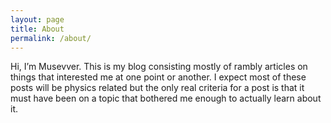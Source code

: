 ```yaml
---
layout: page
title: About
permalink: /about/
---
```


Hi, I’m Musevver. This is my blog consisting mostly of rambly articles on things that interested me at one point or another. I expect most of these posts will be physics related but the only real criteria for a post is that it must have been on a topic that bothered me enough to actually learn about it.
